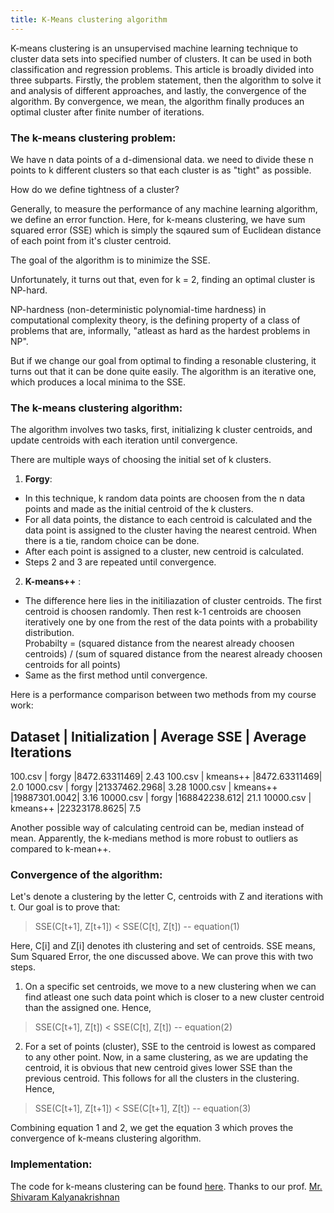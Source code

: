 ```yaml
---
title: K-Means clustering algorithm 
---
```


K-means clustering is an unsupervised machine learning technique to cluster data sets into specified number of clusters. It can be used in both classification and regression problems. This article is broadly divided into three subparts. Firstly, the problem statement, then the algorithm to solve it and analysis of different approaches, and lastly, the convergence of the algorithm. By convergence, we mean, the algorithm finally produces an optimal cluster after finite number of iterations.

### The k-means clustering problem:

We have n data points of a d-dimensional data. we need to divide these n points to k different clusters so that each cluster is as "tight" as possible. 

How do we define tightness of a cluster?

Generally, to measure the performance of any machine learning algorithm, we define an error function. Here, for k-means clustering, we have sum squared error (SSE) which is simply the sqaured sum of Euclidean distance of each point from it's cluster centroid.

The goal of the algorithm is to minimize the SSE.

Unfortunately, it turns out that, even for k = 2, finding an optimal cluster is NP-hard. 

NP-hardness (non-deterministic polynomial-time hardness) in computational complexity theory, is the defining property of a class of problems that are, informally, "atleast as hard as the hardest problems in NP".

But if we change our goal from optimal to finding a resonable clustering, it turns out that it can be done quite easily. The algorithm is an iterative one, which produces a local minima to the SSE.

### The k-means clustering algorithm:

The algorithm involves two tasks, first, initializing k cluster centroids, and update centroids with each iteration until convergence.

There are multiple ways of choosing the initial set of k clusters. 

1. **Forgy**: 
- In this technique, k random data points are choosen from the n data points and made as the initial centroid of the k clusters.
- For all data points, the distance to each centroid is calculated and the data point is assigned to the cluster having the nearest centroid. When there is a tie, random choice can be done.
- After each point is assigned to a cluster, new centroid is calculated.
- Steps 2 and 3 are repeated until convergence.


2. **K-means++** : 
- The difference here lies in the initiliazation of cluster centroids. The first centroid is choosen randomly. Then rest k-1 centroids are choosen iteratively one by one from the rest of the data points with a probability distribution. </br>
Probabilty = (squared distance from the nearest already choosen centroids) / (sum of squared distance from the nearest already choosen centroids for all points)
- Same as the first method until convergence.

Here is a performance comparison between two methods from my course work:

Dataset     |  Initialization | Average SSE  | Average Iterations
-------------------------------------------------------------------
   100.csv  |        forgy    |8472.63311469| 2.43
   100.csv  |        kmeans++ |8472.63311469| 2.0
  1000.csv  |        forgy    |21337462.2968| 3.28
  1000.csv  |        kmeans++ |19887301.0042| 3.16
 10000.csv  |        forgy    |168842238.612| 21.1
 10000.csv  |        kmeans++ |22323178.8625| 7.5

 Another possible way of calculating centroid can be, median instead of mean. Apparently, the k-medians method is more robust to outliers as compared to k-mean++. 

### Convergence of the algorithm:

Let's denote a clustering by the letter C, centroids with Z and iterations with t. Our goal is to prove that: 
</br>

> SSE(C[t+1], Z[t+1]) < SSE(C[t], Z[t]) -- equation(1)

Here, C[i] and Z[i] denotes ith clustering and set of centroids. SSE means, Sum Squared Error, the one discussed above.
We can prove this with two steps.

1. On a specific set centroids, we move to a new clustering when we can find atleast one such data point which is closer to a new cluster centroid than the assigned one. Hence,

> SSE(C[t+1], Z[t]) < SSE(C[t], Z[t]) -- equation(2)

2. For a set of points (cluster), SSE to the centroid is lowest as compared to any other point. Now, in a same clustering, as we are updating the centroid, it is obvious that new centroid gives lower SSE than the previous centroid. This follows for all the clusters in the clustering. Hence,

> SSE(C[t+1], Z[t+1]) < SSE(C[t+1], Z[t]) -- equation(3)

Combining equation 1 and 2, we get the equation 3 which proves the convergence of k-means clustering algorithm.

### Implementation:

The code for k-means clustering can be found [here](https://github.com/SiluPanda/k-means-clustering).
Thanks to our prof. [Mr. Shivaram Kalyanakrishnan](https://www.cse.iitb.ac.in/~shivaram/)















